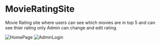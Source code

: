 # MovieRatingSite
Movie Rating site where users can see which movies are in top 5 
and can see thier rating 
only Admin can change and edit rating.

![HomePage](https://user-images.githubusercontent.com/74245017/109515776-7b45fa00-7acd-11eb-955c-65191b0253c9.png)
![AdminLogin](https://user-images.githubusercontent.com/74245017/109516358-17700100-7ace-11eb-9e99-f32a754dd311.png)
